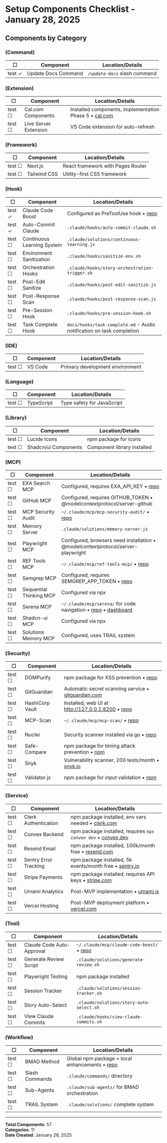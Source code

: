 # Setup Components Checklist - January 28, 2025

## Components by Category

### (Command)
| ☐ | Component | Location/Details |
|---|-----------|------------------|
| test ✓ | Update Docs Command | `/update-docs` slash command |

### (Extension)
| ☐ | Component | Location/Details |
|---|-----------|------------------|
| test ☐ | Cal.com Components | Installed components, implementation Phase 5 • [cal.com](https://cal.com/) |
| test ☐ | Live Server Extension | VS Code extension for auto-refresh |

### (Framework)
| ☐ | Component | Location/Details |
|---|-----------|------------------|
| test ☐ | Next.js | React framework with Pages Router |
| test ☐ | Tailwind CSS | Utility-first CSS framework |

### (Hook)
| ☐ | Component | Location/Details |
|---|-----------|------------------|
| test ✓ | Claude Code Boost | Configured as PreToolUse hook • [repo](https://github.com/yifanzz/claude-code-boost.git) |
| test ✓ | Auto-Commit Claude | `.claude/hooks/auto-commit-claude.sh` |
| test ☐ | Continuous Learning System | `.claude/solutions/continuous-learning.js` |
| test ☐ | Environment Sanitization | `.claude/hooks/sanitize-env.sh` |
| test ☐ | Orchestration Hooks | `.claude/hooks/story-orchestration-trigger.sh` |
| test ☐ | Post-Edit Sanitize | `.claude/hooks/post-edit-sanitize.js` |
| test ☐ | Post-Response Scan | `.claude/hooks/post-response-scan.js` |
| test ☐ | Pre-Session Hook | `.claude/hooks/pre-session-hook.sh` |
| test ☐ | Task Complete Hook | `docs/hooks/task-complete.md` - Audio notification on task completion |

### (IDE)
| ☐ | Component | Location/Details |
|---|-----------|------------------|
| test ☐ | VS Code | Primary development environment |

### (Language)
| ☐ | Component | Location/Details |
|---|-----------|------------------|
| test ☐ | TypeScript | Type safety for JavaScript |

### (Library)
| ☐ | Component | Location/Details |
|---|-----------|------------------|
| test ☐ | Lucide Icons | npm package for icons |
| test ☐ | Shadcn/ui Components | Component library installed |

### (MCP)
| ☐ | Component | Location/Details |
|---|-----------|------------------|
| test ☐ | EXA Search MCP | Configured, requires EXA_API_KEY • [repo](https://github.com/exa-labs/exa-mcp-server) |
| test ☐ | GitHub MCP | Configured, requires GITHUB_TOKEN • @modelcontextprotocol/server-github |
| test ☐ | MCP Security Audit | `~/.claude/mcp/mcp-security-audit/` • [repo](https://github.com/qianniuspace/mcp-security-audit) |
| test ☐ | Memory Server | `.claude/solutions/memory-server.js` |
| test ☐ | Playwright MCP | Configured, browsers need installation • @modelcontextprotocol/server-playwright |
| test ☐ | REF Tools MCP | `~/.claude/mcp/ref-tools-mcp/` • [repo](https://github.com/ref-tools/ref-tools-mcp) |
| test ☐ | Semgrep MCP | Configured, requires SEMGREP_APP_TOKEN • [repo](https://github.com/semgrep/mcp) |
| test ☐ | Sequential Thinking MCP | Configured via npx |
| test ☐ | Serena MCP | `~/.claude/mcp/serena/` for code navigation • [repo](https://github.com/oraios/serena) • [dashboard](http://localhost:24282/dashboard/) |
| test ☐ | Shadcn-ui MCP | Configured via npx |
| test ☐ | Solutions Memory MCP | Configured, uses TRAIL system |

### (Security)
| ☐ | Component | Location/Details |
|---|-----------|------------------|
| test ☐ | DOMPurify | npm package for XSS prevention • [repo](https://github.com/cure53/DOMPurify) |
| test ☐ | GitGuardian | Automatic secret scanning service • [gitguardian.com](https://www.gitguardian.com/) |
| test ☐ | HashiCorp Vault | Installed, web UI at http://127.0.0.1:8200 • [repo](https://github.com/hashicorp/vault) |
| test ☐ | MCP-Scan | `~/.claude/mcp/mcp-scan/` • [repo](https://github.com/invariantlabs-ai/mcp-scan) |
| test ☐ | Nuclei | Security scanner installed via go • [repo](https://github.com/projectdiscovery/nuclei.git) |
| test ☐ | Safe-Compare | npm package for timing attack prevention • [npm](https://www.npmjs.com/package/safe-compare) |
| test ☐ | Snyk | Vulnerability scanner, 200 tests/month • [snyk.io](https://snyk.io/) |
| test ☐ | Validator.js | npm package for input validation • [npm](https://www.npmjs.com/package/validator) |

### (Service)
| ☐ | Component | Location/Details |
|---|-----------|------------------|
| test ☐ | Clerk Authentication | npm package installed, env vars needed • [clerk.com](https://clerk.com/) |
| test ☐ | Convex Backend | npm package installed, requires `npx convex dev` • [convex.dev](https://www.convex.dev/) |
| test ☐ | Resend Email | npm package installed, 100k/month free • [resend.com](https://resend.com/) |
| test ☐ | Sentry Error Tracking | npm package installed, 5k events/month free • [sentry.io](https://sentry.io/) |
| test ☐ | Stripe Payments | npm package installed, requires API keys • [stripe.com](https://stripe.com/) |
| test ☐ | Umami Analytics | Post-MVP implementation • [umami.is](https://umami.is/) |
| test ☐ | Vercel Hosting | Post-MVP deployment platform • [vercel.com](https://vercel.com/) |

### (Tool)
| ☐ | Component | Location/Details |
|---|-----------|------------------|
| test ☐ | Claude Code Auto-Approval | `~/.claude/mcp/claude-code-boost/` • [repo](https://github.com/yifanzz/claude-code-boost.git) |
| test ☐ | Generate Review Script | `.claude/solutions/generate-review.sh` |
| test ☐ | Playwright Testing | npm package installed |
| test ☐ | Session Tracker | `.claude/solutions/session-tracker.sh` |
| test ☐ | Story Auto-Select | `.claude/solutions/story-auto-select.sh` |
| test ☐ | View Claude Commits | `.claude/hooks/view-claude-commits.sh` |

### (Workflow)
| ☐ | Component | Location/Details |
|---|-----------|------------------|
| test ☐ | BMAD Method | Global npm package + local enhancements • [repo](https://github.com/bmadcode/BMAD-METHOD.git) |
| test ☐ | Slash Commands | `.claude/commands/` directory |
| test ☐ | Sub-Agents | `.claude/sub-agents/` for BMAD orchestration |
| test ☐ | TRAIL System | `.claude/solutions/` complete system |

---

**Total Components**: 57  
**Categories**: 11  
**Date Created**: January 28, 2025